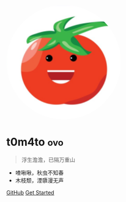 <!-- _coverpage.md -->

<!-- ![logo](log.png) -->
<img width="300" style="border-radius: 50%" src="img/log.png">

# **t0m4to** <small>ovo</small>

> 浮生澹澹，已隔万重山

- 喳啾啾，秋虫不知春
- 木枝颓，湮隳漫无声

[GitHub](https://github.com/t0m4too)
[Get Started](/README.md)